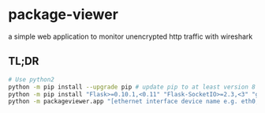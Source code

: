 # package-viewer
a simple web application to monitor unencrypted http traffic with wireshark

## TL;DR

```bash
# Use python2
python -m pip install --upgrade pip # update pip to at least version 8 on windows to install binary wheels
python -m pip install "Flask>=0.10.1,<0.11" "Flask-SocketIO>=2.3,<3" "gevent" "gevent-websocket" "pyshark"
python -m packageviewer.app "[ethernet interface device name e.g. eth0, Wi-Fi]"
```
